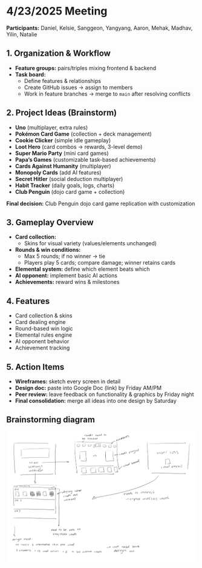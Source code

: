 # 4/23/2025 Meeting

**Participants:** Daniel, Kelsie, Sanggeon, Yangyang, Aaron, Mehak, Madhav, Yilin, Natalie

## 1. Organization & Workflow
- **Feature groups:** pairs/triples mixing frontend & backend  
- **Task board:**  
  - Define features & relationships  
  - Create GitHub issues → assign to members  
  - Work in feature branches → merge to `main` after resolving conflicts  

## 2. Project Ideas (Brainstorm)
- **Uno** (multiplayer, extra rules)  
- **Pokémon Card Game** (collection + deck management)  
- **Cookie Clicker** (simple idle gameplay)  
- **Loot Hero** (card combos → rewards, 3-level demo)  
- **Super Mario Party** (mini card games)  
- **Papa’s Games** (customizable task-based achievements)  
- **Cards Against Humanity** (multiplayer)  
- **Monopoly Cards** (add AI features)  
- **Secret Hitler** (social deduction multiplayer)  
- **Habit Tracker** (daily goals, logs, charts)  
- **Club Penguin** (dojo card game + collection)  

**Final decision:** Club Penguin dojo card game replication with customization

## 3. Gameplay Overview
- **Card collection:**  
  - Skins for visual variety (values/elements unchanged)  
- **Rounds & win conditions:**  
  - Max 5 rounds; if no winner → tie  
  - Players play 5 cards; compare damage; winner retains cards  
- **Elemental system:** define which element beats which  
- **AI opponent:** implement basic AI actions  
- **Achievements:** reward wins & milestones  

## 4. Features
- Card collection & skins  
- Card dealing engine  
- Round-based win logic  
- Elemental rules engine  
- AI opponent behavior  
- Achievement tracking  

## 5. Action Items
- **Wireframes:** sketch every screen in detail  
- **Design doc:** paste into Google Doc (link) by Friday AM/PM  
- **Peer review:** leave feedback on functionality & graphics by Friday night  
- **Final consolidation:** merge all ideas into one design by Saturday  

## Brainstorming diagram
![Diagram of workflow](../../specs/brainstorm/04.23.2025%20brainstorm%20diagram.png)
